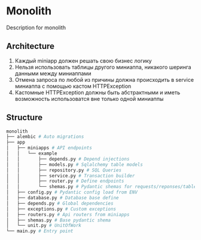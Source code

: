 # Monolith
Description for monolith


## Architecture
1. Каждый miniapp должен решать свою бизнес логику
2. Нельзя использовать таблицы другого миниаппа, никакого шеринга данными между миниаппами
3. Отмена запроса по любой из причины должна происходить в service миниаппа с помощью кастом HTTPException
4. Кастомные HTTPException должны быть абстрактными и иметь возможность использоватся вне только одной миниаппы



## Structure
```bash
monolith 
├── alembic # Auto migrations
├── app
│   ├── miniapps # API endpoints
│   │   └── example
│   │       ├── depends.py # Depend injections
│   │       ├── models.py # Sqlalchemy table models
│   │       ├── repository.py # SQL Queries
│   │       ├── service.py # Transaction builder
│   │       ├── router.py # Define endpoints
│   │       └── shemas.py # Pydantic shemas for requests/reponses/tables
│   ├── config.py # Pydantic config load from ENV
│   ├── database.py # Database base define
│   ├── depends.py # Global dependencies
│   ├── exceptions.py # Custom exceptions
│   ├── routers.py # Api routers from miniapps
│   ├── shemas.py # Base pydantic shema
│   └── unit.py # UnitOfWork
└── main.py # Entry point
```